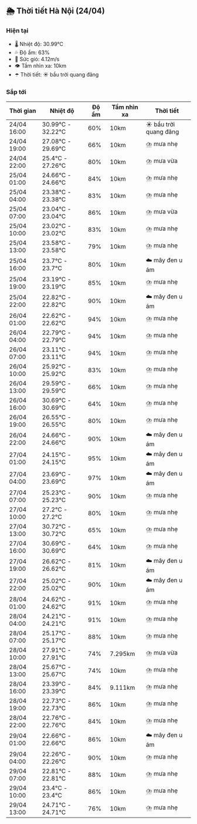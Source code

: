 ## 🌦️ Thời tiết Hà Nội (24/04)

### Hiện tại

- 🌡️ Nhiệt độ: 30.99℃
- 💦 Độ ẩm: 63%
- 💨 Sức gió: 4.12m/s
- 👁️ Tầm nhìn xa: 10km
- ☂️ Thời tiết: ☀️ bầu trời quang đãng

### Sắp tới

| Thời gian | Nhiệt độ | Độ ẩm | Tầm nhìn xa | Thời tiết |
| --- | --- | --- | --- | --- |
| 24/04 16:00 | 30.99℃ - 32.22℃ | 60% | 10km | ☀️ bầu trời quang đãng |
| 24/04 19:00 | 27.08℃ - 29.69℃ | 66% | 10km | ⛈️ mưa nhẹ |
| 24/04 22:00 | 25.4℃ - 27.26℃ | 80% | 10km | ⛈️ mưa vừa |
| 25/04 01:00 | 24.66℃ - 24.66℃ | 84% | 10km | ⛈️ mưa nhẹ |
| 25/04 04:00 | 23.38℃ - 23.38℃ | 83% | 10km | ⛈️ mưa nhẹ |
| 25/04 07:00 | 23.04℃ - 23.04℃ | 86% | 10km | ⛈️ mưa vừa |
| 25/04 10:00 | 23.02℃ - 23.02℃ | 83% | 10km | ⛈️ mưa nhẹ |
| 25/04 13:00 | 23.58℃ - 23.58℃ | 79% | 10km | ⛈️ mưa nhẹ |
| 25/04 16:00 | 23.7℃ - 23.7℃ | 80% | 10km | ☁️ mây đen u ám |
| 25/04 19:00 | 23.19℃ - 23.19℃ | 85% | 10km | ⛈️ mưa nhẹ |
| 25/04 22:00 | 22.82℃ - 22.82℃ | 90% | 10km | ☁️ mây đen u ám |
| 26/04 01:00 | 22.62℃ - 22.62℃ | 94% | 10km | ⛈️ mưa nhẹ |
| 26/04 04:00 | 22.79℃ - 22.79℃ | 94% | 10km | ⛈️ mưa nhẹ |
| 26/04 07:00 | 23.11℃ - 23.11℃ | 94% | 10km | ⛈️ mưa nhẹ |
| 26/04 10:00 | 25.92℃ - 25.92℃ | 83% | 10km | ⛈️ mưa nhẹ |
| 26/04 13:00 | 29.59℃ - 29.59℃ | 66% | 10km | ⛈️ mưa nhẹ |
| 26/04 16:00 | 30.69℃ - 30.69℃ | 64% | 10km | ⛈️ mưa nhẹ |
| 26/04 19:00 | 26.55℃ - 26.55℃ | 80% | 10km | ⛈️ mưa nhẹ |
| 26/04 22:00 | 24.66℃ - 24.66℃ | 90% | 10km | ☁️ mây đen u ám |
| 27/04 01:00 | 24.15℃ - 24.15℃ | 95% | 10km | ☁️ mây đen u ám |
| 27/04 04:00 | 23.69℃ - 23.69℃ | 97% | 10km | ☁️ mây đen u ám |
| 27/04 07:00 | 25.23℃ - 25.23℃ | 90% | 10km | ⛈️ mưa nhẹ |
| 27/04 10:00 | 27.2℃ - 27.2℃ | 80% | 10km | ⛈️ mưa nhẹ |
| 27/04 13:00 | 30.72℃ - 30.72℃ | 65% | 10km | ⛈️ mưa nhẹ |
| 27/04 16:00 | 30.69℃ - 30.69℃ | 64% | 10km | ⛈️ mưa nhẹ |
| 27/04 19:00 | 26.62℃ - 26.62℃ | 81% | 10km | ☁️ mây đen u ám |
| 27/04 22:00 | 25.02℃ - 25.02℃ | 90% | 10km | ☁️ mây đen u ám |
| 28/04 01:00 | 24.62℃ - 24.62℃ | 91% | 10km | ⛈️ mưa nhẹ |
| 28/04 04:00 | 24.21℃ - 24.21℃ | 91% | 10km | ⛈️ mưa nhẹ |
| 28/04 07:00 | 25.17℃ - 25.17℃ | 88% | 10km | ⛈️ mưa nhẹ |
| 28/04 10:00 | 27.91℃ - 27.91℃ | 74% | 7.295km | ⛈️ mưa vừa |
| 28/04 13:00 | 25.67℃ - 25.67℃ | 74% | 10km | ⛈️ mưa nhẹ |
| 28/04 16:00 | 23.39℃ - 23.39℃ | 84% | 9.111km | ⛈️ mưa nhẹ |
| 28/04 19:00 | 22.73℃ - 22.73℃ | 86% | 10km | ⛈️ mưa nhẹ |
| 28/04 22:00 | 22.76℃ - 22.76℃ | 84% | 10km | ⛈️ mưa nhẹ |
| 29/04 01:00 | 22.66℃ - 22.66℃ | 86% | 10km | ☁️ mây đen u ám |
| 29/04 04:00 | 22.26℃ - 22.26℃ | 90% | 10km | ⛈️ mưa nhẹ |
| 29/04 07:00 | 22.81℃ - 22.81℃ | 88% | 10km | ⛈️ mưa nhẹ |
| 29/04 10:00 | 23.4℃ - 23.4℃ | 86% | 10km | ⛈️ mưa nhẹ |
| 29/04 13:00 | 24.71℃ - 24.71℃ | 76% | 10km | ⛈️ mưa nhẹ |
